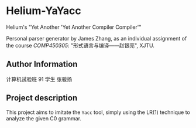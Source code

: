 # Helium-YaYacc
Helium's "Yet Another 'Yet Another Compiler Compiler'"

 Personal parser generator by James Zhang, as an individual assignment of the course *COMP450305*: "形式语言与编译——赵银亮", XJTU.



## Author Information

计算机试验班 91 学生 张骏扬



## Project description

This project aims to imitate the `Yacc` tool, simply using the LR(1) technique to analyze the given C0 grammar.